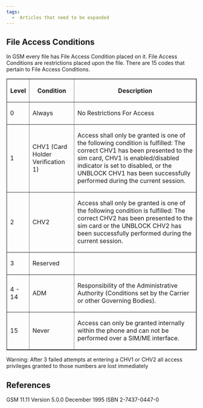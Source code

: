 ```yaml
---
tags:
  -  Articles that need to be expanded 
---
```

## File Access Conditions

In GSM every file has File Access Condition placed on it. File Access
Conditions are restrictions placed upon the file. There are 15 codes
that pertain to File Access Conditions.

<table border = '1'>
<tr>
<th>

Level

</th>
<th>

Condition

</th>
<th>

Description

</th>
</tr>
<tr>
<td>

0

</td>
<td>

Always

</td>
<td>

No Restrictions For Access

</td>
</tr>
<tr>
<td>

1

</td>
<td>

CHV1 (Card Holder Verification 1)

</td>
<td>

Access shall only be granted is one of the following condition is
fulfilled: The correct CHV1 has been presented to the sim card, CHV1 is
enabled/disabled indicator is set to disabled, or the UNBLOCK CHV1 has
been successfully performed during the current session.

</td>
</tr>
<tr>
<td>

2

</td>
<td>

CHV2

</td>
<td>

Access shall only be granted is one of the following condition is
fulfilled: The correct CHV2 has been presented to the sim card or the
UNBLOCK CHV2 has been successfully performed during the current session.

</td>
</tr>
<tr>
<td>

3

</td>
<td>

Reserved

</td>
<td>
</td>
</tr>
<tr>
<td>

4 - 14

</td>
<td>

ADM

</td>
<td>

Responsibility of the Administrative Authority (Conditions set by the
Carrier or other Governing Bodies).

</td>
</tr>
<tr>
<td>

15

</td>
<td>

Never

</td>
<td>

Access can only be granted internally within the phone and can not be
performed over a SIM/ME interface.

</td>
</tr>
</table>


Warning: After 3 failed attempts at entering a CHV1 or CHV2 all access
privileges granted to those numbers are lost immediately

## References

GSM 11.11 Version 5.0.0 December 1995 ISBN 2-7437-0447-0